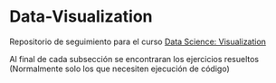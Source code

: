 # Data-Visualization
Repositorio de seguimiento para el curso [Data Science: Visualization](https://learning.edx.org/course/course-v1:HarvardX+PH125.2x+3T2022/home)

Al final de cada subsección se encontraran los ejercicios resueltos (Normalmente solo los que necesiten ejecución de código)
